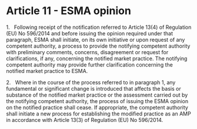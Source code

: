 # Article 11 - ESMA opinion


1.   Following receipt of the notification referred to Article 13(4) of Regulation (EU) No 596/2014 and before issuing the opinion required under that paragraph, ESMA shall initiate, on its own initiative or upon request of any competent authority, a process to provide the notifying competent authority with preliminary comments, concerns, disagreement or request for clarifications, if any, concerning the notified market practice. The notifying competent authority may provide further clarification concerning the notified market practice to ESMA.

2.   Where in the course of the process referred to in paragraph 1, any fundamental or significant change is introduced that affects the basis or substance of the notified market practice or the assessment carried out by the notifying competent authority, the process of issuing the ESMA opinion on the notified practice shall cease. If appropriate, the competent authority shall initiate a new process for establishing the modified practice as an AMP in accordance with Article 13(3) of Regulation (EU) No 596/2014.
